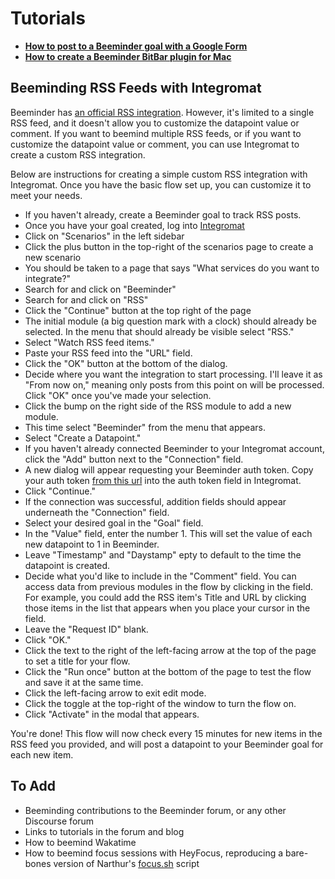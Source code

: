 # Tutorials

*   [**How to post to a Beeminder goal with a Google Form**][1]
*   [**How to create a Beeminder BitBar plugin for Mac**][2]

## Beeminding RSS Feeds with Integromat

Beeminder has [an official RSS integration][9]. However, it's limited to a single RSS feed, and it doesn't allow you to customize the datapoint value or comment. If you want to beemind multiple RSS feeds, or if you want to customize the datapoint value or comment, you can use Integromat to create a custom RSS integration.

Below are instructions for creating a simple custom RSS integration with Integromat. Once you have the basic flow set up, you can customize it to meet your needs.

*   If you haven't already, create a Beeminder goal to track RSS posts.
*   Once you have your goal created, log into [Integromat][3]
*   Click on "Scenarios" in the left sidebar
*   Click the plus button in the top-right of the scenarios page to create a new scenario
*   You should be taken to a page that says "What services do you want to integrate?"
*   Search for and click on "Beeminder"
*   Search for and click on "RSS"
*   Click the "Continue" button at the top right of the page
*   The initial module (a big question mark with a clock) should already be selected. In the menu that should already be visible select "RSS."
*   Select "Watch RSS feed items."
*   Paste your RSS feed into the "URL" field.
*   Click the "OK" button at the bottom of the dialog.
*   Decide where you want the integration to start processing. I'll leave it as "From now on," meaning only posts from this point on will be processed. Click "OK" once you've made your selection.
*   Click the bump on the right side of the RSS module to add a new module.
*   This time select "Beeminder" from the menu that appears.
*   Select "Create a Datapoint."
*   If you haven't already connected Beeminder to your Integromat account, click the "Add" button next to the "Connection" field.
*   A new dialog will appear requesting your Beeminder auth token. Copy your auth token [from this url][7] into the auth token field in Integromat.
*   Click "Continue."
*   If the connection was successful, addition fields should appear underneath the "Connection" field.
*   Select your desired goal in the "Goal" field.
*   In the "Value" field, enter the number 1. This will set the value of each new datapoint to 1 in Beeminder.
*   Leave "Timestamp" and "Daystamp" epty to default to the time the datapoint is created.
*   Decide what you'd like to include in the "Comment" field. You can access data from previous modules in the flow by clicking in the field. For example, you could add the RSS item's Title and URL by clicking those items in the list that appears when you place your cursor in the field.
*   Leave the "Request ID" blank.
*   Click "OK."
*   Click the text to the right of the left-facing arrow at the top of the page to set a title for your flow.
*   Click the "Run once" button at the bottom of the page to test the flow and save it at the same time.
*   Click the left-facing arrow to exit edit mode.
*   Click the toggle at the top-right of the window to turn the flow on.
*   Click "Activate" in the modal that appears.

You're done! This flow will now check every 15 minutes for new items in the RSS feed you provided, and will post a datapoint to your Beeminder goal for each new item.

## To Add

*   Beeminding contributions to the Beeminder forum, or any other Discourse forum
*   Links to tutorials in the forum and blog
*   How to beemind Wakatime
*   How to beemind focus sessions with HeyFocus, reproducing a bare-bones version of Narthur's [focus.sh][8] script

[1]: https://forum.beeminder.com/t/how-to-post-to-a-beeminder-goal-with-a-google-form/7746

[2]: https://forum.beeminder.com/t/how-to-create-a-beeminder-bitbar-plugin-for-mac/7762

[3]: https://www.integromat.com/en/

[4]: https://www.integromat.com/en/integrations/rss

[5]: https://www.integromat.com/en/integrations/beeminder

[6]: https://help.beeminder.com/article/88-urlminder

[7]: https://www.beeminder.com/api/v1/auth_token.json

[8]: https://github.com/narthur/focus.sh/blob/main/focus.sh

[9]: https://www.beeminder.com/rssminder